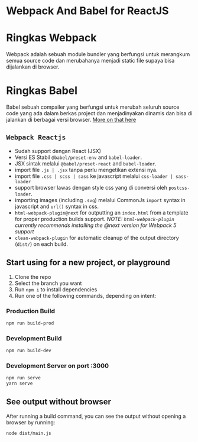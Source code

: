 # Webpack And Babel for ReactJS

# Ringkas Webpack
Webpack adalah sebuah module bundler yang berfungsi untuk merangkum semua source code dan merubahanya menjadi static file supaya bisa dijalankan di browser.

# Ringkas Babel
Babel sebuah compailer yang berfungsi untuk merubah seluruh source code yang ada dalam berkas project dan menjadinyakan dinamis dan bisa di jalankan di berbagai versi browser.
[More on that here](https://babeljs.io/blog/2020/03/16/7.9.0#a-new-jsx-transform-11154)


## `Webpack Reactjs`

- Sudah support dengan React (JSX)
- Versi ES Stabil `@babel/preset-env` and `babel-loader`.
- JSX sintak melalui `@babel/preset-react` and `babel-loader`.
- import file `.js | .jsx` tanpa perlu mengetikan extensi nya.
- import file `.css | scss | sass` ke javascript melalui `css-loader | sass-loader`
- support browser lawas dengan style css yang di conversi oleh `postcss-loader`.
- importing images (including `.svg`) melalui CommonJs `import` syntax in javascript and `url()` syntax in css.
- `html-webpack-plugin@next` for outputting an `index.html` from a template for proper production builds support. _NOTE: `html-webpack-plugin` currently recommends installing the @next version for Webpack 5 support_
- `clean-webpack-plugin` for automatic cleanup of the output directory (`dist/`) on each build.

## Start using for a new project, or playground

1. Clone the repo
2. Select the branch you want
3. Run `npm i` to install dependencies
4. Run one of the following commands, depending on intent:

### Production Build

```bash
npm run build-prod
```

### Development Build

```bash
npm run build-dev
```

### Development Server on port :3000

```bash
npm run serve
yarn serve
```

## See output without browser

After running a build command, you can see the output without opening a browser by running:

```bash
node dist/main.js
```
